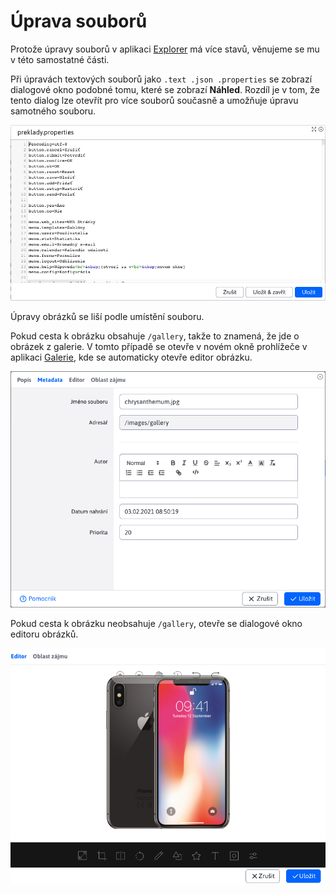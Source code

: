 # Úprava souborů

Protože úpravy souborů v aplikaci [Explorer](../../fbrowser/README.md) má více stavů, věnujeme se mu v této samostatné části.

Při úpravách textových souborů jako `.text .json .properties` se zobrazí dialogové okno podobné tomu, které se zobrazí **Náhled**. Rozdíl je v tom, že tento dialog lze otevřít pro více souborů současně a umožňuje úpravu samotného souboru.

![](edit_file.png)

Úpravy obrázků se liší podle umístění souboru.

Pokud cesta k obrázku obsahuje `/gallery`, takže to znamená, že jde o obrázek z galerie. V tomto případě se otevře v novém okně prohlížeče v aplikaci [Galerie](../../../../redactor/apps/gallery/README.md), kde se automaticky otevře editor obrázku.

![](edit_image_gallery.png)

Pokud cesta k obrázku neobsahuje `/gallery`, otevře se dialogové okno editoru obrázků.

![](edit_image_tui.png)
